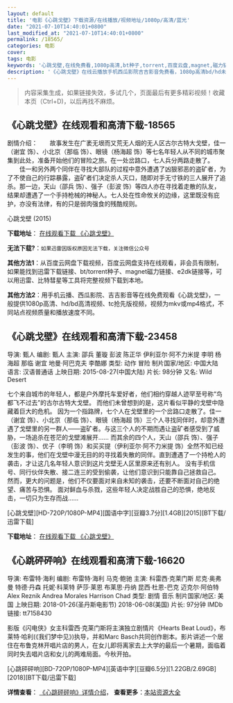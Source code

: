 ```yaml
---
layout: default
title: '电影《心跳戈壁》下载资源/在线播放/视频地址/1080p/高清/蓝光'
date: "2021-07-10T14:40:01+0800"
last_modified_at: "2021-07-10T14:40:01+0800"
permalink: /18565/
categories: 电影
cover:
tags: 电影
keywords: '心跳戈壁,在线免费看,1080p高清,bt种子,torrent,百度云盘,magnet,磁力链,迅雷下载资源'
description: '《心跳戈壁》在线云播放手机西瓜影院吉吉影音免费看，1080p高清bd/hd未删减完整版和tc抢先枪版，mkv/mp4格式，附带bt/torrent种子、magnet/磁力链、百度云盘、网盘资源迅雷下载链接'
---
```


>内容采集生成，如果链接失效，多试几个，页面最后有更多精彩视频！收藏本页（Ctrl+D)，以后再找不麻烦。


## 《心跳戈壁》在线观看和高清下载-18565

剧情介绍：　　故事发生在广袤无垠而又荒无人烟的无人区古尔古特大戈壁，佳一（谢宜 饰）、小北京（那临 饰）、眼镜（杨海超 饰）等七名年轻人从不同的城市聚集到此处，准备开始他们的冒险之旅。在一处岔路口，七人兵分两路走散了。  　　佳一和另外两个同伴在寻找大部队的过程中意外遭遇了凶狠邪恶的盗矿者，为了不使自己的行踪暴露，盗矿者们决定杀人灭口，随即对手无寸铁的三人展开了追杀。那一边，天山（邵兵 饰）、强子（彭波 饰）等四人亦在寻找着走散的队友，结果却遭遇了一个手持枪械的神秘人。七人处在性命攸关的边缘，这里既没有庇护，亦没有法律，有的只是弱肉强食的残酷规则。


心跳戈壁 (2015)

**下载地址**： [在线观看下载 《心跳戈壁》](https://www.btbtdy.me/btdy/dy2874.html) 


**无法下载?**：`如果迅雷因版权原因无法下载，关注微信公众号 `

**其他方法1**：从百度云网盘下载视频，百度云网盘支持在线观看，非会员有限制，如果能找到迅雷下载链接、bt/torrent种子、magnet磁力链接、e2dk链接等，可以用迅雷、比特彗星等工具将完整视频下载到本地。

**其他方法2**：用手机云播、西瓜影院、吉吉影音等在线免费观看《心跳戈壁》，一般提供1080p高清、hd/bd高清视频、tc抢先版视频，视频为mkv或mp4格式，不同站点视频质量和播放速度不同。


## 《心跳戈壁》在线观看和高清下载-23458

导演: 甄人 编剧: 甄人 主演: 邵兵 董璇 彭波 陈正华 伊利亚尔·阿不力米提 李明 杨海超 那临 谢宜 地曼·阿巴克夫 李酷娜 类型: 动作 冒险 制片国家/地区: 中国大陆 语言: 汉语普通话 上映日期: 2015-08-27(中国大陆) 片长: 98分钟 又名: Wild Desert

七个来自城市的年轻人，都是户外摩托车爱好者，他们相约穿越人迹罕至号称“鸟都飞不过去”的古尔古特大戈壁。 而他们未曾想到的是，这片看似平静的戈壁中隐藏着巨大的危机。 因为一个指路牌，七个人在戈壁里的一个岔路口走散了。佳一（谢宜 饰）、小北京（那临 饰）、眼镜（杨海超 饰）三个人寻找同伴时，却意外遭遇了戈壁里的另一群人——盗矿者。与这三个人的不期而遇让盗矿者感受到了威胁，一场追杀在苍茫的戈壁滩展开…… 而其余的四个人，天山（邵兵 饰）、强子（彭波 饰）、优子（李明 饰）和买买提（伊利亚尔·阿不力米提 饰）全然不知已经发生的事，他们在戈壁中漫无目的的寻找着失散的同伴。直到遭遇了一个持枪人的袭击，才让这几名年轻人意识到这片戈壁无人区里原来还有别人。 没有手机信号、同行伙伴失散、接二连三的受到偷袭，让他们意识到只能靠自己拯救自己。 然而，更大的问题是，他们不仅要面对来自未知的袭击，还要不断面对自己的绝望、痛苦与恐惧。 面对鲜血与杀戮，这些年轻人决定战胜自己的恐惧，绝地反击，一切只为生存而战……


[心跳戈壁][HD-720P/1080P-MP4][国语中字][豆瓣3.7分][1.4GB][2015][BT下载/迅雷下载]

**下载地址**： [在线观看下载 《心跳戈壁》](https://www.btdx8.com/torrent/wild_desert_2015.html) 


## 《心跳砰砰响》在线观看和高清下载-16620

导演: 布雷特·海利 编剧: 布雷特·海利 马克·鲍驰 主演: 科雷西·克莱门斯 尼克·奥弗曼 特德·丹森 托妮·科莱特 萨莎·莱恩 布莱思·丹纳 昆西·杜恩-巴克 迈克尔·阿伯特 Alex Reznik Andrea Morales Harrison Chad 类型: 剧情 音乐 制片国家/地区: 美国 上映日期: 2018-01-26(圣丹斯电影节) 2018-06-08(美国) 片长: 97分钟 IMDb链接: tt7158430

影版《闪电侠》女主科雷西·克莱门斯将主演独立剧情片《Hearts Beat Loud》，布莱特·哈利(《我们梦中见》)执导，并和Marc Basch共同创作剧本。影片讲述一个居住在布鲁克林开唱片店的男人，在女儿即将离家去上大学的最后一个暑期，面临着同时失去唱片店和女儿的两难局面。今秋开拍。


[心跳砰砰响][BD-720P/1080P-MP4][英语中字][豆瓣6.5分][1.22GB/2.69GB][2018][BT下载/迅雷下载]

**详情查看**： [《心跳砰砰响》详情介绍](/movie/16620/)， **查看更多**：[本站资源大全](/movie/t/all/)

